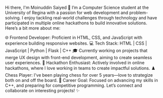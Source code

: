 Hi there, I'm Moinuddin Saiyed 👋
I’m a Computer Science student at the University of Regina with a passion for web development and problem-solving. I enjoy tackling real-world challenges through technology and have participated in multiple online hackathons to build innovative solutions. Here’s a bit more about me:

🌐 Frontend Developer: Proficient in HTML, CSS, and JavaScript with experience building responsive websites.
💻 Tech Stack: HTML | CSS | JavaScript | Python | Flask | C++
🎓 Currently working on projects that merge UX design with front-end development, aiming to create seamless user experiences.
🚀 Hackathon Enthusiast: Actively involved in online hackathons, where I love working in teams to create impactful solutions.
♟️ Chess Player: I've been playing chess for over 5 years—love to strategize both on and off the board.
🎯 Career Goal: Focused on advancing my skills in C++, and preparing for competitive programming.
Let’s connect and collaborate on interesting projects! ✨
